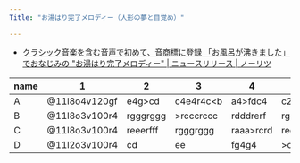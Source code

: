 ```yaml
---
Title: "お湯はり完了メロディー（人形の夢と目覚め）"

---
```


- [クラシック音楽を含む音声で初めて、音商標に登録 「お風呂が沸きました」でおなじみの "お湯はり完了メロディー" | ニュースリリース | ノーリツ](https://www.noritz.co.jp/company/news/2021/20210428-004325.html)

| name | 1 | 2 | 3 | 4 | 5 |
|---|---|---|---|---|---|
| A | @11l8o4v120gf | e4g>c<b4g>d | c4e4r4c<b | a4>fdc4<b4> | c2r2 |
| B | @11l8o3v100r4 | rgggrggg | >rcccrccc | rdddrerf | rggfe4r4 |
| C | @11l8o3v100r4 | reeerfff | rgggrggg | raaa>rcrd | reedc4r4 |
| D | @11l2o3v100r4 | cd | ee | fg4g4 | >c4r4r2 |
